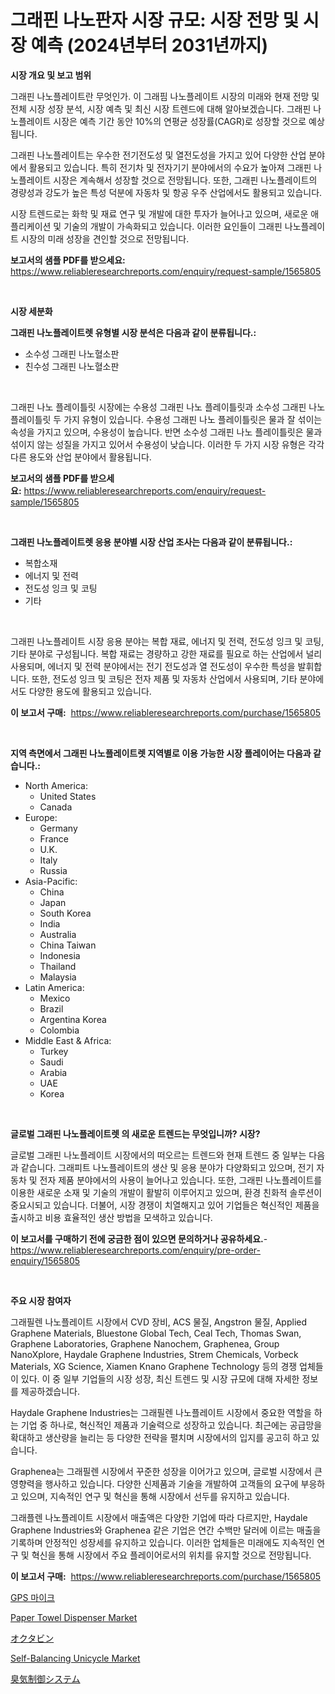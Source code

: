 <p><h1>그래핀 나노판자 시장 규모: 시장 전망 및 시장 예측 (2024년부터 2031년까지)</h1></p><p><strong>시장 개요 및 보고 범위</strong></p>
<p><p>그래핀 나노플레이트란 무엇인가. 이 그래핌 나노플레이트 시장의 미래와 현재 전망 및 전체 시장 성장 분석, 시장 예측 및 최신 시장 트렌드에 대해 알아보겠습니다. 그래핀 나노플레이트 시장은 예측 기간 동안 10%의 연평균 성장률(CAGR)로 성장할 것으로 예상됩니다. </p><p>그래핀 나노플레이트는 우수한 전기전도성 및 열전도성을 가지고 있어 다양한 산업 분야에서 활용되고 있습니다. 특히 전기차 및 전자기기 분야에서의 수요가 높아져 그래핀 나노플레이트 시장은 계속해서 성장할 것으로 전망됩니다. 또한, 그래핀 나노플레이트의 경량성과 강도가 높은 특성 덕분에 자동차 및 항공 우주 산업에서도 활용되고 있습니다. </p><p>시장 트렌드로는 화학 및 재료 연구 및 개발에 대한 투자가 늘어나고 있으며, 새로운 애플리케이션 및 기술의 개발이 가속화되고 있습니다. 이러한 요인들이 그래핀 나노플레이트 시장의 미래 성장을 견인할 것으로 전망됩니다.</p></p>
<p><strong>보고서의 샘플 PDF를 받으세요:</strong> <a href="https://www.reliableresearchreports.com/enquiry/request-sample/1565805">https://www.reliableresearchreports.com/enquiry/request-sample/1565805</a></p>
<p>&nbsp;</p>
<p><strong>시장 세분화</strong></p>
<p><strong>그래핀 나노플레이트렛 유형별 시장 분석은 다음과 같이 분류됩니다.:</strong></p>
<p><ul><li>소수성 그래핀 나노혈소판</li><li>친수성 그래핀 나노혈소판</li></ul></p>
<p>&nbsp;</p>
<p><p>그래핀 나노 플레이틀릿 시장에는 수용성 그래핀 나노 플레이틀릿과 소수성 그래핀 나노 플레이틀릿 두 가지 유형이 있습니다. 수용성 그래핀 나노 플레이틀릿은 물과 잘 섞이는 속성을 가지고 있으며, 수용성이 높습니다. 반면 소수성 그래핀 나노 플레이틀릿은 물과 섞이지 않는 성질을 가지고 있어서 수용성이 낮습니다. 이러한 두 가지 시장 유형은 각각 다른 용도와 산업 분야에서 활용됩니다.</p></p>
<p><strong>보고서의 샘플 PDF를 받으세요:</strong>&nbsp;<a href="https://www.reliableresearchreports.com/enquiry/request-sample/1565805">https://www.reliableresearchreports.com/enquiry/request-sample/1565805</a></p>
<p>&nbsp;</p>
<p><strong> 그래핀 나노플레이트렛 응용 분야별 시장 산업 조사는 다음과 같이 분류됩니다.:</strong></p>
<p><ul><li>복합소재</li><li>에너지 및 전력</li><li>전도성 잉크 및 코팅</li><li>기타</li></ul></p>
<p>&nbsp;</p>
<p><p>그래핀 나노플레이트 시장 응용 분야는 복합 재료, 에너지 및 전력, 전도성 잉크 및 코팅, 기타 분야로 구성됩니다. 복합 재료는 경량하고 강한 재료를 필요로 하는 산업에서 널리 사용되며, 에너지 및 전력 분야에서는 전기 전도성과 열 전도성이 우수한 특성을 발휘합니다. 또한, 전도성 잉크 및 코팅은 전자 제품 및 자동차 산업에서 사용되며, 기타 분야에서도 다양한 용도에 활용되고 있습니다.</p></p>
<p><strong>이 보고서 구매:</strong>&nbsp; <a href="https://www.reliableresearchreports.com/purchase/1565805">https://www.reliableresearchreports.com/purchase/1565805</a></p>
<p>&nbsp;</p>
<p><strong>지역 측면에서 그래핀 나노플레이트렛 지역별로 이용 가능한 시장 플레이어는 다음과 같습니다.:</strong></p>
<p><ul>
    <li>
        North America:
        <ul>
            <li>United States</li>
            <li>Canada</li>
        </ul>
    </li>
    <li>
        Europe:
        <ul>
            <li>Germany</li>
            <li>France</li>
            <li>U.K.</li>
            <li>Italy</li>
            <li>Russia</li>
        </ul>
    </li>
    <li>
        Asia-Pacific:
        <ul>
            <li>China</li>
            <li>Japan</li>
            <li>South Korea</li>
            <li>India</li>
            <li>Australia</li>
            <li>China Taiwan</li>
            <li>Indonesia</li>
            <li>Thailand</li>
            <li>Malaysia</li>
        </ul>
    </li>
    <li>
        Latin America:
        <ul>
            <li>Mexico</li>
            <li>Brazil</li>
            <li>Argentina Korea</li>
            <li>Colombia</li>
        </ul>
    </li>
    <li>
        Middle East & Africa:
        <ul>
            <li>Turkey</li>
            <li>Saudi</li>
            <li>Arabia</li>
            <li>UAE</li>
            <li>Korea</li>
        </ul>
    </li>
    </ul></p>
<p>&nbsp;</p>
<p><strong>글로벌 그래핀 나노플레이트렛 의 새로운 트렌드는 무엇입니까? 시장?</strong></p>
<p><p>글로벌 그래핀 나노플레이트 시장에서의 떠오르는 트렌드와 현재 트렌드 중 일부는 다음과 같습니다. 그래피트 나노플레이트의 생산 및 응용 분야가 다양화되고 있으며, 전기 자동차 및 전자 제품 분야에서의 사용이 늘어나고 있습니다. 또한, 그래핀 나노플레이트를 이용한 새로운 소재 및 기술의 개발이 활발히 이루어지고 있으며, 환경 친화적 솔루션이 중요시되고 있습니다. 더불어, 시장 경쟁이 치열해지고 있어 기업들은 혁신적인 제품을 출시하고 비용 효율적인 생산 방법을 모색하고 있습니다.</p></p>
<p><strong>이 보고서를 구매하기 전에 궁금한 점이 있으면 문의하거나 공유하세요.</strong>- <a href="https://www.reliableresearchreports.com/enquiry/pre-order-enquiry/1565805">https://www.reliableresearchreports.com/enquiry/pre-order-enquiry/1565805</a></p>
<p>&nbsp;</p>
<p><strong>주요 시장 참여자</strong></p>
<p><p>그래필렌 나노플레이트 시장에서 CVD 장비, ACS 물질, Angstron 물질, Applied Graphene Materials, Bluestone Global Tech, Ceal Tech, Thomas Swan, Graphene Laboratories, Graphene Nanochem, Graphenea, Group NanoXplore, Haydale Graphene Industries, Strem Chemicals, Vorbeck Materials, XG Science, Xiamen Knano Graphene Technology 등의 경쟁 업체들이 있다. 이 중 일부 기업들의 시장 성장, 최신 트렌드 및 시장 규모에 대해 자세한 정보를 제공하겠습니다.</p><p>Haydale Graphene Industries는 그래필렌 나노플레이트 시장에서 중요한 역할을 하는 기업 중 하나로, 혁신적인 제품과 기술력으로 성장하고 있습니다. 최근에는 공급망을 확대하고 생산량을 늘리는 등 다양한 전략을 펼치며 시장에서의 입지를 공고히 하고 있습니다.</p><p>Graphenea는 그래필렌 시장에서 꾸준한 성장을 이어가고 있으며, 글로벌 시장에서 큰 영향력을 행사하고 있습니다. 다양한 신제품과 기술을 개발하여 고객들의 요구에 부응하고 있으며, 지속적인 연구 및 혁신을 통해 시장에서 선두를 유지하고 있습니다.</p><p>그래플렌 나노플레이트 시장에서 매출액은 다양한 기업에 따라 다르지만, Haydale Graphene Industries와 Graphenea 같은 기업은 연간 수백만 달러에 이르는 매출을 기록하며 안정적인 성장세를 유지하고 있습니다. 이러한 업체들은 미래에도 지속적인 연구 및 혁신을 통해 시장에서 주요 플레이어로서의 위치를 유지할 것으로 전망됩니다.</p></p>
<p><strong>이 보고서 구매:</strong>&nbsp;&nbsp;<a href="https://www.reliableresearchreports.com/purchase/1565805">https://www.reliableresearchreports.com/purchase/1565805</a></p>
<p><p><a href="https://github.com/lkwggful07722/Market-Research-Report-List-1/blob/main/63150795595.md">GPS 마이크</a></p><p><a href="https://view.publitas.com/reportprime-1/paper-towel-dispenser-market-size-market-share-and-global-market-analysis-report-2024-2031/">Paper Towel Dispenser Market</a></p><p><a href="https://github.com/ycmtqqhvk3273/Market-Research-Report-List-1/blob/main/40956626197.md">オクタビン</a></p><p><a href="https://pretty-mail-caf.notion.site/Decoding-the-Self-Balancing-Unicycle-Market-A-Deep-Dive-into-the-Latest-Market-Trends-Market-Segme-f344485376d24ca8b8630f0126063ec4">Self-Balancing Unicycle Market</a></p><p><a href="https://github.com/mathieurico66/Market-Research-Report-List-1/blob/main/38819896198.md">臭気制御システム</a></p></p>
